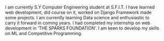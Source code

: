 I am currently S.Y Computer Engineering student at S.F.I.T.
I have learned web development, did course on it, worked on Django Framework made some projects.
I am currently learning Data science and enthusiastic to carry it forward in coming years.
I had completed my internship on web development in 'THE SPARKS FOUNDATION'.
I am keen to develop my skills on ML and Competitive Programming.

<!---
SaiMhatre/SaiMhatre is a ✨ special ✨ repository because its `README.md` (this file) appears on your GitHub profile.
You can click the Preview link to take a look at your changes.
--->
